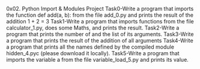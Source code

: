 0x02. Python Import & Modules Project
Task0-Write a program that imports the function def add(a, b): from the file add_0.py and prints the result of the addition 1 + 2 = 3
Task1-Write a program that imports functions from the file calculator_1.py, does some Maths, and prints the result.
Task2-Write a program that prints the number of and the list of its arguments.
Task3-Write a program that prints the result of the addition of all arguments
Task4-Write a program that prints all the names defined by the compiled module hidden_4.pyc (please download it locally).
Task5-Write a program that imports the variable a from the file variable_load_5.py and prints its value.
